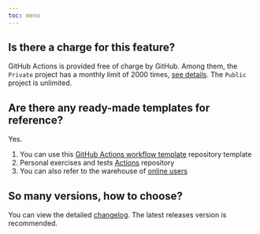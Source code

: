 ```yaml
---
toc: menu
---
```


## Is there a charge for this feature?

GitHub Actions is provided free of charge by GitHub. Among them, the `Private` project has a monthly limit of 2000 times, [see details](https://github.com/settings/billing). The `Public` project is unlimited.

## Are there any ready-made templates for reference?

Yes.

1. You can use this [GitHub Actions workflow template](https://github.com/actions-cool/.github) repository template
2. Personal exercises and tests [Actions](https://github.com/xrkffgg/test-ci) repository
3. You can also refer to the warehouse of [online users](/en-US#-who-is-using)

## So many versions, how to choose?

You can view the detailed [changelog](/en-US/changelog). The latest releases version is recommended.
